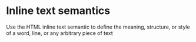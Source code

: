 # Inline text semantics

Use the HTML inline text semantic to define the meaning, structure, or style of a word, line, or any arbitrary piece of text